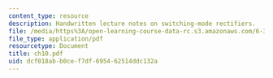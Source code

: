 ```yaml
---
content_type: resource
description: Handwritten lecture notes on switching-mode rectifiers.
file: /media/https%3A/open-learning-course-data-rc.s3.amazonaws.com/6-334-power-electronics-spring-2007/dcf018abb0cef7df695462514ddc132a_ch10.pdf
file_type: application/pdf
resourcetype: Document
title: ch10.pdf
uid: dcf018ab-b0ce-f7df-6954-62514ddc132a
---
```

